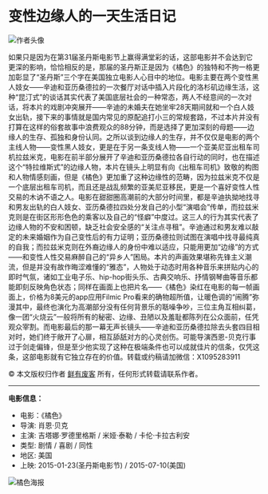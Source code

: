 # 变性边缘人的一天生活日记

![作者头像](https://img1.doubanio.com/icon/u70702846-9.jpg)

如果只是因为在第31届圣丹斯电影节上赢得满堂彩的话，这部电影并不会达到它更深的影响，恰恰相反的是，那届的圣丹斯正是因为《橘色》的独特和不拘一格更加彰显了“圣丹斯”三个字在美国独立电影人心目中的地位。电影主要在两个变性黑人妓女——辛迪和亚历桑德拉的一次餐厅对话中插入片段化的洛杉矶边缘生活，这种“昆汀式”的谈话其实代表了美国底层社会的一种常态，两人不经意间的一次对话，将本片的戏剧冲突展开——辛迪的未婚夫在她坐牢28天期间就和一个白人妓女出轨，接下来的事情就是国内常见的原配追打小三的常规套路，不过本片并没有打算在这样的俗套故事中浪费观众的88分钟，而是选择了更加深刻的母题——边缘人的生存、孤独和身份认同。之所以谈到边缘人的生存，并不仅仅是电影的两个主线人物——变性黑人妓女，更是在于另一条支线人物——一个亚美尼亚出租车司机拉兹米克，电影在前半部分展开了辛迪和亚历桑德拉各自行动的同时，也在描述这个“特拉维斯式”的边缘人物，本片在镜头上明显有向《出租车司机》致敬的构图和人物情感刻画，但是《橘色》更加重了这种边缘性的范畴，因为拉兹米克不仅是一个底层出租车司机，而且还是战乱频繁的亚美尼亚移民，更是一个喜好变性人性交易的木讷不语之人。电影在甜甜圈高潮前的大部分时间里，都是辛迪执拗地找寻和男友出轨的白人妓女、亚历桑德拉四处分发自己的小型“演唱会”传单，而拉兹米克则是在街区形形色色的乘客以及自己的“怪癖”中度过。这三人的行为其实代表了边缘人物的不安和困顿，缺乏社会安全感的“关注点寻租”。辛迪通过和男友难以敲定的未来婚姻作为自己变性后的有力证明；亚历桑德拉则试图在演唱中找寻最纯真的自我；而拉兹米克则在外裔边缘人的身份中难以适应，只能用更加“边缘”的方式——和变性人性交易麻醉自己的“异乡人”困局。本片的声画效果堪称先锋主义潮流，但是并没有故作晦涩难懂的“雅态”，人物处于动态时用各种音乐来拼贴内心的即时气氛，诸如工业电子乐、hip-hop街头乐、古典交响乐、抒情钢琴曲等音乐都能即刻反映角色状态；同样在画面上也把片名——《橘色》染红在电影的每一帧画面上，价格为8美元的app应用Filmic Pro看来的确物超所值，让暖色调的“闹腾”弥漫其中，最终也演化为高潮部分没有任何背景乐的聒噪争吵，三位主角互相纠葛，像一团“火烧云”一般将所有的秘密、边缘、丑陋以及羞耻都陈列在公众面前，任凭观众宰割。而电影最后的那一幕无声长镜头——辛迪和亚历桑德拉除去头套四目相对时，她们终于敞开了心扉，相互舔舐对方的心灵创伤。可能导演西恩-贝克行事过于剑走偏锋，但是至少他实现了这种在极端条件也可以成就佳片的信条，仅凭这条，这部电影就有它独立存在的价值。转载或约稿请加微信：X1095283911

© 本文版权归作者  [鲜有废客](https://www.douban.com/people/70702846/) 所有，任何形式转载请联系作者。

---

**电影信息：**

- 电影：《橘色》
- 导演: 肖恩·贝克
- 主演: 吉塔娜·罗德里格斯 / 米娅·泰勒 / 卡伦·卡拉古利安
- 类型: 剧情 / 喜剧 / 同性
- 地区: 美国
- 上映: 2015-01-23(圣丹斯电影节) / 2015-07-10(美国)

![橘色海报](https://img1.doubanio.com/view/photo/s_ratio_poster/public/p2241278738.webp)